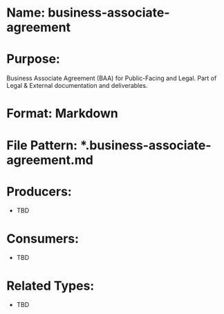 # Name: business-associate-agreement

# Purpose:
Business Associate Agreement (BAA) for Public-Facing and Legal. Part of Legal & External documentation and deliverables.

# Format: Markdown

# File Pattern: *.business-associate-agreement.md

# Producers:
- TBD

# Consumers:
- TBD

# Related Types:
- TBD
